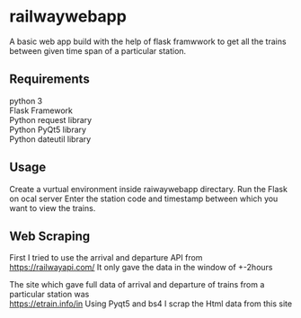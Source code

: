 # railwaywebapp
A basic web app build with the help of flask framwwork to get all the trains between given time span of a particular station.

## Requirements
python 3
</br>
Flask Framework
</br>
Python request library
</br>
Python PyQt5 library
</br>
Python dateutil library

## Usage
Create a vurtual environment inside raiwaywebapp directary.
Run the Flask on ocal server
Enter the station code and timestamp between which you want to view the trains.

## Web Scraping
First I tried to use the arrival and departure API from </br>
https://railwayapi.com/
It only gave the data in the window of +-2hours

The site which gave full data of arrival and departure of trains from a particular station was </br>
https://etrain.info/in
Using Pyqt5 and bs4 I scrap the Html data from this site
